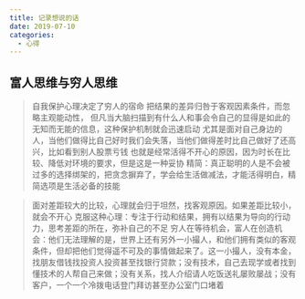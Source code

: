 ```yaml
---
title: 记录想说的话
date: 2019-07-10
categories:
  - 心得
---
```


## 富人思维与穷人思维

> 自我保护心理决定了穷人的宿命
把结果的差异归咎于客观因素条件，而忽略主观能动性，
但凡当大脑扫描到有什么人和事会令自己的显得是如此的无知而无能的信息，这种保护机制就会迅速启动
尤其是面对自己身边的人，当他们做得比自己好时我们会失落，当他们做得差时比自己做好了还高兴，比如看到别人股票亏钱
也就是经常活得不开心的原因，因为时长在比较、降低对环境的要求，但是这是一种妥协
精简：真正聪明的人是不会被过多的选择绑架的，把贪念摒弃了，学会给生活做减法，才能活得明白，精简选项是生活必备的技能


> 面对差距较大的比较，心理就会归于坦然，找客观原因。如果差距比较小，就会不开心
克服这种心理：专注于行动和结果，拥有以结果为导向的行动力，思考差距的所在，弥补自己的不足
穷人在等待机会，富人在创造机会：他们无法理解的是，世界上还有另外一小撮人，和他们拥有类似的客观条件，但却把他们觉得遥不可及的事情做起来了。这一小撮人，没有本金，找朋友借钱找投资人投资甚至找银行贷款；没有技术，自己去现学或者找到懂技术的人帮自己来做；没有关系，找人介绍请人吃饭送礼屡败屡战；没有客户，一个一个冷拨电话登门拜访甚至办公室门口堵着